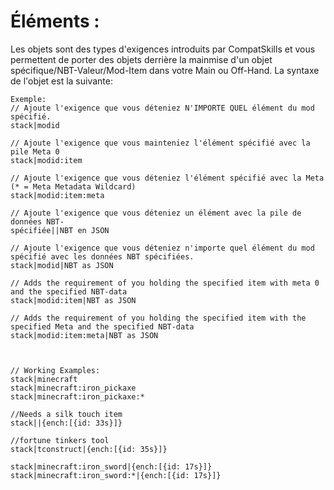 # Éléments :

Les objets sont des types d'exigences introduits par CompatSkills et vous permettent de porter des objets derrière la mainmise d'un objet spécifique/NBT-Valeur/Mod-Item dans votre Main ou Off-Hand. La syntaxe de l'objet est la suivante:

    Exemple:
    // Ajoute l'exigence que vous déteniez N'IMPORTE QUEL élément du mod spécifié.
    stack|modid
    
    // Ajoute l'exigence que vous mainteniez l'élément spécifié avec la pile Meta 0
    stack|modid:item
    
    // Ajoute l'exigence que vous déteniez l'élément spécifié avec la Meta (* = Meta Metadata Wildcard)
    stack|modid:item:meta
    
    // Ajoute l'exigence que vous déteniez un élément avec la pile de données NBT-
    spécifiée||NBT en JSON
    
    // Ajoute l'exigence que vous déteniez n'importe quel élément du mod spécifié avec les données NBT spécifiées.
    stack|modid|NBT as JSON
    
    // Adds the requirement of you holding the specified item with meta 0 and the specified NBT-data
    stack|modid:item|NBT as JSON
    
    // Adds the requirement of you holding the specified item with the specified Meta and the specified NBT-data
    stack|modid:item:meta|NBT as JSON
    
    
    
    // Working Examples:
    stack|minecraft
    stack|minecraft:iron_pickaxe
    stack|minecraft:iron_pickaxe:*
    
    //Needs a silk touch item
    stack||{ench:[{id: 33s}]} 
    
    //fortune tinkers tool
    stack|tconstruct|{ench:[{id: 35s}]} 
    
    stack|minecraft:iron_sword|{ench:[{id: 17s}]}
    stack|minecraft:iron_sword:*|{ench:[{id: 17s}]}